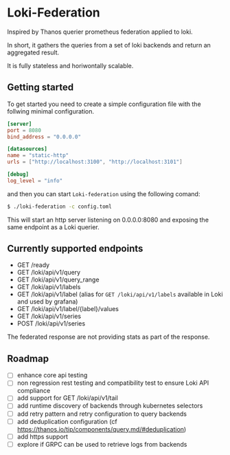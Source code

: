 # Loki-Federation

Inspired by Thanos querier prometheus federation applied to loki.

In short, it gathers the queries from a set of loki backends and return an
aggregated result.

It is fully stateless and horiwontally scalable.

## Getting started

To get started you need to create a simple configuration file with the follwing
minimal configuration.

```toml
[server]
port = 8080
bind_address = "0.0.0.0"

[datasources]
name = "static-http"
urls = ["http://localhost:3100", "http://localhost:3101"]

[debug]
log_level = "info"
```

and then you can start `Loki-federation` using the following comand:

```bash
$ ./loki-federation -c config.toml
```

This will start an http server listening on 0.0.0.0:8080 and exposing the same
endpoint as a Loki querier.

## Currently supported endpoints

- GET /ready
- GET /loki/api/v1/query
- GET /loki/api/v1/query_range
- GET /loki/api/v1/labels
- GET /loki/api/v1/label (alias for `GET /loki/api/v1/labels` available in Loki and used by grafana)
- GET /loki/api/v1/label/{label}/values
- GET /loki/api/v1/series
- POST /loki/api/v1/series

The federated response are not providing stats as part of the response.

## Roadmap

- [ ] enhance core api testing
- [ ] non regression rest testing and compatibility test to ensure Loki API
      compliance
- [ ] add support for GET /loki/api/v1/tail
- [ ] add runtime discovery of backends through kubernetes selectors
- [ ] add retry pattern and retry configuration to query backends
- [ ] add deduplication configuration (cf https://thanos.io/tip/components/query.md/#deduplication)
- [ ] add https support
- [ ] explore if GRPC can be used to retrieve logs from backends
